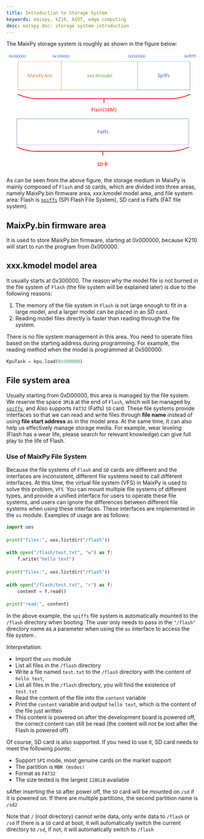 ```yaml
---
title: Introduction to Storage System
keywords: maixpy, k210, AIOT, edge computing
desc: maixpy ​​doc: storage system introduction
---
```



The MaixPy storage system is roughly as shown in the figure below:

![](../../assets/get_started/memory.png)

As can be seen from the above figure, the storage medium in MaixPy is mainly composed of `Flash` and `SD` cards, which are divided into three areas, namely MaixPy.bin firmware area, xxx.kmodel model area, and file system area: Flash is [ `spiffs`](https://github.com/pellepl/spiffs) (SPI Flash File System), SD card is Fatfs (FAT file system).

## MaixPy.bin firmware area

It is used to store MaixPy.bin firmware, starting at 0x000000, because K210 will start to run the program from 0x000000.

## xxx.kmodel model area

It usually starts at 0x300000. The reason why the model file is not burned in the file system of `Flash` (the file system will be explained later) is due to the following reasons:

1. The memory of the file system in `Flash` is not large enough to fit in a large model, and a larger model can be placed in an SD card.
2. Reading model files directly is faster than reading through the file system.

There is no file system management in this area. You need to operate files based on the starting address during programming. For example, the reading method when the model is programmed at 0x500000:

```python
KpuTask = kpu.load(0x500000)
```

## File system area

Usually starting from 0xD00000, this area is managed by the file system. We reserve the space `3MiB` at the end of `Flash`, which will be managed by [`spiffs`](https://github.com/pellepl/spiffs), and Also supports `FAT32` (Fatfs) `SD` card. These file systems provide interfaces so that we can read and write files through **file name** instead of using **file start address** as in the model area. At the same time, it can also help us effectively manage storage media. For example, wear leveling (Flash has a wear life, please search for relevant knowledge) can give full play to the life of Flash.

### Use of MaixPy File System

Because the file systems of `Flash` and `SD` cards are different and the interfaces are inconsistent, different file systems need to call different interfaces. At this time, the virtual file system (VFS) in MaixPy is used to solve this problem, `VFS `You can mount multiple file systems of different types, and provide a unified interface for users to operate these file systems, and users can ignore the differences between different file systems when using these interfaces. These interfaces are implemented in the `os` module. Examples of usage are as follows:

```python
import uos

print("files:", uos.listdir("/flash"))

with open("/flash/test.txt", "w") as f:
    f.write("hello text")

print("files:", uos.listdir("/flash"))

with open("/flash/test.txt", "r") as f:
    content = f.read()

print("read:", content)
```

In the above example, the `spiffs` file system is automatically mounted to the `/flash` directory when booting. The user only needs to pass in the `"/flash"` directory name as a parameter when using the `os` interface to access the file system .

Interpretation:

* Import the `uos` module
* List all files in the `/flash` directory
* Write a file named `test.txt` to the `/flash` directory with the content of `hello text`,
* List all files in the `/flash` directory, you will find the existence of `test.txt`
* Read the content of the file into the `content` variable
* Print the `content` variable and output `hello text`, which is the content of the file just written
* This content is powered on after the development board is powered off, the correct content can still be read (the content will not be lost after the Flash is powered off)

Of course, SD card is also supported. If you need to use it, SD card needs to meet the following points:

* Support `SPI` mode, most genuine cards on the market support
* The partition is `MBR (msdos)`
* Format as `FAT32`
* The size tested is the largest `128GiB` available

sAfter inserting the `SD` after power off, the `SD` card will be mounted on `/sd` if it is powered on. If there are multiple partitions, the second partition name is `/sd2`

Note that `/` (root directory) cannot write data, only write data to `/flash` or `/sd`
If there is a `SD` card at boot, it will automatically switch the current directory to `/sd`, if not, it will automatically switch to `/flash`
